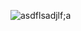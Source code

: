 ![asdflsadjlf;a](https://user-images.githubusercontent.com/81620918/160349297-7d80ca9c-752c-4501-84ef-ad4b7a574af2.png)
